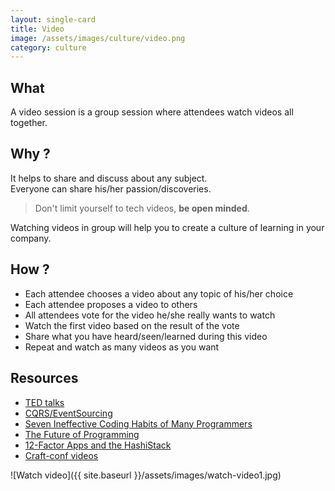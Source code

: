 ```yaml
---
layout: single-card
title: Video
image: /assets/images/culture/video.png
category: culture
---
```



## What
A video session is a group session where attendees watch videos all together.

## Why ?
It helps to share and discuss about any subject.  
Everyone can share his/her passion/discoveries.

> Don't limit yourself to tech videos, **be open minded**.

Watching videos in group will help you to create a culture of learning in your company.

## How ?
* Each attendee chooses a video about any topic of his/her choice
* Each attendee proposes a video to others
* All attendees vote for the video he/she really wants to watch
* Watch the first video based on the result of the vote
* Share what you have heard/seen/learned during this video
* Repeat and watch as many videos as you want

## Resources
* [TED talks](https://www.ted.com/talks)
* [CQRS/EventSourcing](https://www.youtube.com/watch?v=zxa4y6eJj_g)
* [Seven Ineffective Coding Habits of Many Programmers](https://www.youtube.com/watch?v=ZsHMHukIlJY)
* [The Future of Programming](https://www.youtube.com/watch?v=ecIWPzGEbFc&t=1s)
* [12-Factor Apps and the HashiStack](https://www.youtube.com/watch?v=NVl9cIiPF80)
* [Craft-conf videos](https://craft-conf.com/2018)

![Watch video]({{ site.baseurl }}/assets/images/watch-video1.jpg) 
